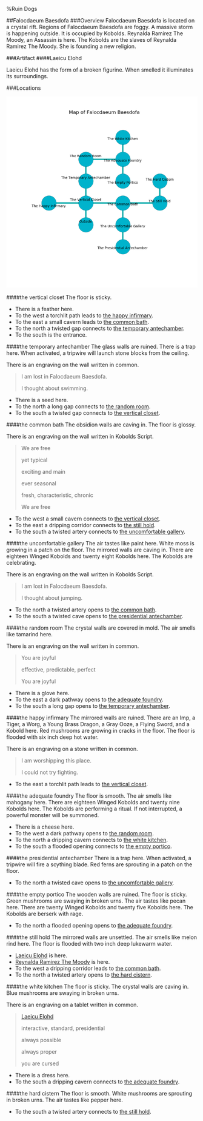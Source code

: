 %Ruin Dogs

##Falocdaeum Baesdofa
###Overview
Falocdaeum Baesdofa is located on a crystal rift. Regions of Falocdaeum Baesdofa are foggy. A massive storm is happening outside. It is occupied by Kobolds. <a name="Reynalda-Ramirez-The-Moody"></a>Reynalda Ramirez The Moody, an Assassin is here. The Kobolds are the slaves of Reynalda Ramirez The Moody. She  is founding a new religion. 



###Artifact
####<a name="Laeicu-Elohd"></a>Laeicu Elohd


Laeicu Elohd has the form of a broken figurine. When smelled it illuminates its surroundings. 





###Locations


![](../v2/images/Falocdaeum-Baesdofa.png)

####<a name="the-vertical-closet"></a>the vertical closet
The floor is sticky. 



* There is a feather here.
* To the west a torchlit path leads to [the happy infirmary](#the-happy-infirmary).
* To the east a small cavern leads to [the common bath](#the-common-bath).
* To the north a twisted gap connects to [the temporary antechamber](#the-temporary-antechamber).
* To the south is the entrance.


####<a name="the-temporary-antechamber"></a>the temporary antechamber
The glass walls are ruined. There is a trap here. When activated, a tripwire will launch stone blocks from the ceiling. 

There is an engraving on the wall written in common. 

> I am lost in Falocdaeum Baesdofa.
>
> I thought about swimming.
>


* There is a seed here.
* To the north a long gap connects to [the random room](#the-random-room).
* To the south a twisted gap connects to [the vertical closet](#the-vertical-closet).


####<a name="the-common-bath"></a>the common bath
The obsidion walls are caving in. The floor is glossy. 

There is an engraving on the wall written in Kobolds Script. 

> We are free
>
> yet typical
>
> exciting and main
>
> ever seasonal
>
> fresh, characteristic, chronic
>
> We are free
>


* To the west a small cavern connects to [the vertical closet](#the-vertical-closet).
* To the east a dripping corridor connects to [the still hold](#the-still-hold).
* To the south a twisted artery connects to [the uncomfortable gallery](#the-uncomfortable-gallery).


####<a name="the-uncomfortable-gallery"></a>the uncomfortable gallery
The air tastes like paint here. White moss is growing in a patch on the floor. The mirrored walls are caving in. There are eighteen Winged Kobolds and twenty eight Kobolds here. The Kobolds are celebrating. 

There is an engraving on the wall written in Kobolds Script. 

> I am lost in Falocdaeum Baesdofa.
>
> I thought about jumping.
>


* To the north a twisted artery opens to [the common bath](#the-common-bath).
* To the south a twisted cave opens to [the presidential antechamber](#the-presidential-antechamber).


####<a name="the-random-room"></a>the random room
The crystal walls are covered in mold. The air smells like tamarind here. 

There is an engraving on the wall written in common. 

> You are joyful
>
> effective, predictable, perfect
>
> You are joyful
>


* There is a glove here.
* To the east a dark pathway opens to [the adequate foundry](#the-adequate-foundry).
* To the south a long gap opens to [the temporary antechamber](#the-temporary-antechamber).


####<a name="the-happy-infirmary"></a>the happy infirmary
The mirrored walls are ruined. There are an Imp, a Tiger, a Worg, a Young Brass Dragon, a Gray Ooze, a Flying Sword, and a Kobold here. Red mushrooms are growing in cracks in the floor. The floor is flooded with six inch deep hot water. 

There is an engraving on a stone written in common. 

> I am worshipping this place.
>
> I could not try fighting.
>


* To the east a torchlit path leads to [the vertical closet](#the-vertical-closet).


####<a name="the-adequate-foundry"></a>the adequate foundry
The floor is smooth. The air smells like mahogany here. There are eighteen Winged Kobolds and twenty nine Kobolds here. The Kobolds are performing a ritual. If not interrupted, a powerful monster will be summoned. 



* There is a cheese here.
* To the west a dark pathway opens to [the random room](#the-random-room).
* To the north a dripping cavern connects to [the white kitchen](#the-white-kitchen).
* To the south a flooded opening connects to [the empty portico](#the-empty-portico).


####<a name="the-presidential-antechamber"></a>the presidential antechamber
There is a trap here. When activated, a tripwire will fire a scything blade. Red ferns are sprouting in a patch on the floor. 



* To the north a twisted cave opens to [the uncomfortable gallery](#the-uncomfortable-gallery).


####<a name="the-empty-portico"></a>the empty portico
The wooden walls are ruined. The floor is sticky. Green mushrooms are swaying in broken urns. The air tastes like pecan here. There are twenty Winged Kobolds and twenty five Kobolds here. The Kobolds are berserk with rage. 



* To the north a flooded opening opens to [the adequate foundry](#the-adequate-foundry).


####<a name="the-still-hold"></a>the still hold
The mirrored walls are unsettled. The air smells like melon rind here. The floor is flooded with two inch deep lukewarm water. 



* [Laeicu Elohd](#Laeicu-Elohd) is here.
* [Reynalda Ramirez The Moody](#Reynalda-Ramirez-The-Moody) is here.
* To the west a dripping corridor leads to [the common bath](#the-common-bath).
* To the north a twisted artery opens to [the hard cistern](#the-hard-cistern).


####<a name="the-white-kitchen"></a>the white kitchen
The floor is sticky. The crystal walls are caving in. Blue mushrooms are swaying in broken urns. 

There is an engraving on a tablet written in common. 

> [Laeicu Elohd](#Laeicu-Elohd)
>
> interactive, standard, presidential
>
> always possible
>
> always proper
>
> you are cursed
>


* There is a dress here.
* To the south a dripping cavern connects to [the adequate foundry](#the-adequate-foundry).


####<a name="the-hard-cistern"></a>the hard cistern
The floor is smooth. White mushrooms are sprouting in broken urns. The air tastes like pepper here. 



* To the south a twisted artery connects to [the still hold](#the-still-hold).


